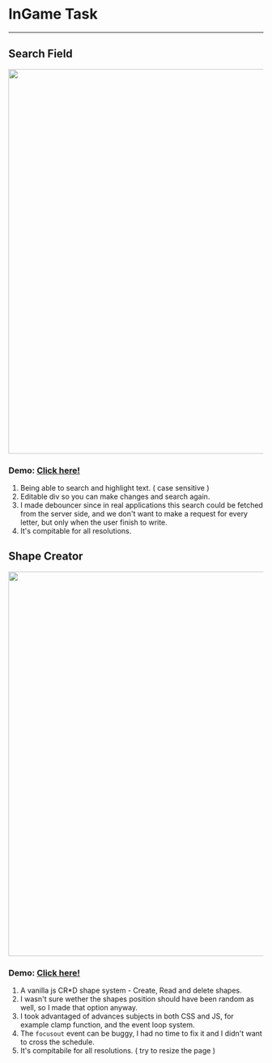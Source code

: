 # InGame Task
<hr />

## Search Field

<img src="assets/demo1.gif" width="760" />

### Demo: <a href="https://danielpaz.me/inManage/search-text.html">Click here!</a>

1. Being able to search and highlight text. ( case sensitive )
2. Editable div so you can make changes and search again.
3. I made debouncer since in real applications this search could be fetched from the server side, and we don't want to make a request for every letter, but only when the user finish to write.
4. It's compitable for all resolutions.


## Shape Creator

<img src="assets/demo2.gif" width="760" />

### Demo: <a href="https://danielpaz.me/inManage/shape-creator.html">Click here!</a>

1. A vanilla js CR*D shape system - Create, Read and delete shapes.
2. I wasn't sure wether the shapes position should have been random as well, so I made that option anyway.
3. I took advantaged of advances subjects in both CSS and JS, for example clamp function, and the event loop system.
4. The `focusout` event can be buggy, I had no time to fix it and I didn't want to cross the schedule.
5. It's compitabile for all resolutions. ( try to resize the page )
